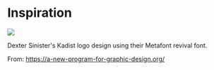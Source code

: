 # Inspiration

![](https://db-feed.s3.amazonaws.com/legacy/kadist-1569619766801.jpg)

Dexter Sinister's Kadist logo design using their Metafont revival font.

From: https://a-new-program-for-graphic-design.org/